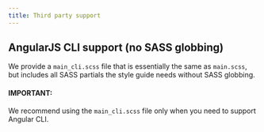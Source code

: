 ```yaml
---
title: Third party support 
---
```


## AngularJS CLI support (no SASS globbing)
We provide a `main_cli.scss` file that is essentially the same as `main.scss`, but includes all SASS partials 
the style guide needs without SASS globbing.

#### IMPORTANT:
We recommend using the `main_cli.scss` file only when you need to support Angular CLI.
